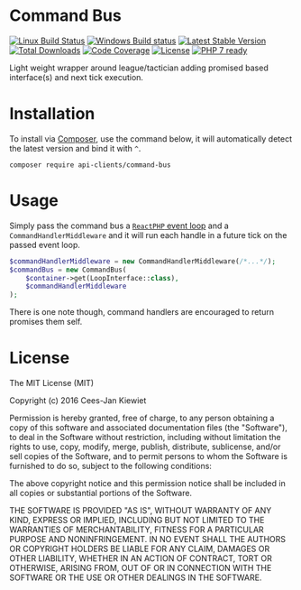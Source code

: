 # Command Bus

[![Linux Build Status](https://travis-ci.org/php-api-clients/command-bus.svg?branch=master)](https://travis-ci.org/php-api-clients/command-bus)
[![Windows Build status](https://ci.appveyor.com/api/projects/status/g2ru84xmskifri4y?svg=true)](https://ci.appveyor.com/project/php-api-clients/command-bus)
[![Latest Stable Version](https://poser.pugx.org/api-clients/command-bus/v/stable.png)](https://packagist.org/packages/api-clients/command-bus)
[![Total Downloads](https://poser.pugx.org/api-clients/command-bus/downloads.png)](https://packagist.org/packages/api-clients/command-bus)
[![Code Coverage](https://scrutinizer-ci.com/g/php-api-clients/command-bus/badges/coverage.png?b=master)](https://scrutinizer-ci.com/g/php-api-clients/command-bus/?branch=master)
[![License](https://poser.pugx.org/api-clients/command-bus/license.png)](https://packagist.org/packages/api-clients/command-bus)
[![PHP 7 ready](http://php7ready.timesplinter.ch/php-api-clients/command-bus/badge.svg)](https://appveyor-ci.org/php-api-clients/command-bus)

Light weight wrapper around league/tactician adding promised based interface(s) and next tick execution.

# Installation

To install via [Composer](http://getcomposer.org/), use the command below, it will automatically detect the latest version and bind it with `^`.

```
composer require api-clients/command-bus 
```

# Usage

Simply pass the command bus a [`ReactPHP` event loop](https://github.com/reactphp/event-loop) and a `CommandHandlerMiddleware` and it will run each handle in a future tick on the passed event loop.

```PHP
$commandHandlerMiddleware = new CommandHandlerMiddleware(/*...*/);
$commandBus = new CommandBus(
    $container->get(LoopInterface::class),
    $commandHandlerMiddleware
);
```

There is one note though, command handlers are encouraged to return promises them self. 

# License

The MIT License (MIT)

Copyright (c) 2016 Cees-Jan Kiewiet

Permission is hereby granted, free of charge, to any person obtaining a copy
of this software and associated documentation files (the "Software"), to deal
in the Software without restriction, including without limitation the rights
to use, copy, modify, merge, publish, distribute, sublicense, and/or sell
copies of the Software, and to permit persons to whom the Software is
furnished to do so, subject to the following conditions:

The above copyright notice and this permission notice shall be included in all
copies or substantial portions of the Software.

THE SOFTWARE IS PROVIDED "AS IS", WITHOUT WARRANTY OF ANY KIND, EXPRESS OR
IMPLIED, INCLUDING BUT NOT LIMITED TO THE WARRANTIES OF MERCHANTABILITY,
FITNESS FOR A PARTICULAR PURPOSE AND NONINFRINGEMENT. IN NO EVENT SHALL THE
AUTHORS OR COPYRIGHT HOLDERS BE LIABLE FOR ANY CLAIM, DAMAGES OR OTHER
LIABILITY, WHETHER IN AN ACTION OF CONTRACT, TORT OR OTHERWISE, ARISING FROM,
OUT OF OR IN CONNECTION WITH THE SOFTWARE OR THE USE OR OTHER DEALINGS IN THE
SOFTWARE.

